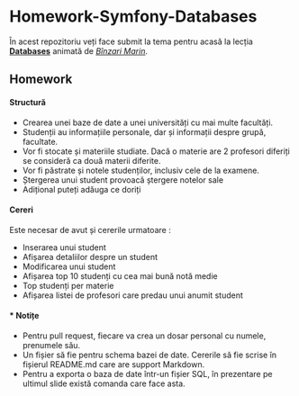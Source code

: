 # Homework-Symfony-Databases

În acest repozitoriu veți face submit la tema pentru acasă la lecția **[Databases](https://github.com/P5CHI-Web-Academy/Prezentari/tree/master/Symfony/05.%20Databases)** animată de *[Bînzari Marin](https://github.com/SpartakusMd)*.


## Homework
#### Structură
- Crearea unei baze de date a unei universități cu mai multe facultăți.
- Studenții au informațiile personale, dar și informații despre grupă, facultate.
- Vor fi stocate și materiile studiate. Dacă o materie are 2 profesori diferiți se consideră ca două materii diferite.
- Vor fi păstrate și notele studenților, inclusiv cele de la examene.
- Ștergerea unui student provoacă ștergere notelor sale
- Adițional puteți adăuga ce doriți

#### Cereri
Este necesar de avut și cererile urmatoare :
- Inserarea unui student
- Afișarea detaliilor despre un student
- Modificarea unui student
- Afișarea top 10 studenți cu cea mai bună notă medie
- Top studenți per materie
- Afișarea listei de profesori care predau unui anumit student

#### * Notițe
- Pentru pull request, fiecare va crea un dosar personal cu numele, prenumele său.
- Un fișier să fie pentru schema bazei de date. Cererile să fie scrise în fișierul README.md care are support Markdown.
- Pentru a exporta o baza de date într-un fișier SQL, în prezentare pe ultimul slide există comanda care face asta.
